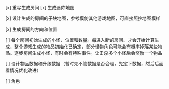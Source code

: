 [x] 重写生成房间
[x] 生成迷你地图

[x] 设计生成的房间的子块地图，参考模仿其他游戏地图，可直接照抄地图模样

[x] 生成房间的方向和位置

[ ] 每个房间初始生成的小怪，位置和数量。每进入新的房间、才会开始计算生成，整个游戏生成的物品初始化已确定，部分怪物角色可能会有概率掉落某些物品。逐步房间生成小怪，有时会有特殊事件。让击杀多个小怪后会奖励一个物品

[ ] 设计物品数据和升级数据（暂时先不管数据是否合理，先定下数据，然后后面看情况优化改进）

[ ] 角色

